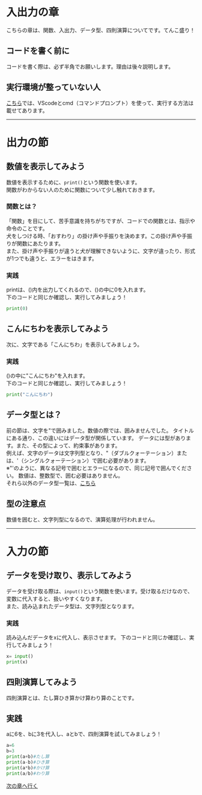 # 入出力の章
こちらの章は、関数、入出力、データ型、四則演算についてです。てんこ盛り！
## コードを書く前に
コードを書く際は、必ず半角でお願いします。理由は後々説明します。
## 実行環境が整っていない人
[こちら]()では、VScodeとcmd（コマンドプロンプト）を使って、実行する方法は載せてあります。

---

# 出力の節
## 数値を表示してみよう
数値を表示するために、`print()`という関数を使います。<br>
関数がわからない人のために関数について少し触れておきます。
### 関数とは？
「関数」を目にして、苦手意識を持ちがちですが、コードでの関数とは、指示や命令のことです。<br>
犬をしつける時、「おすわり」の掛け声や手振りを決めます。この掛け声や手振りが関数にあたります。<br>
また、掛け声や手振りが違うと犬が理解できないように、文字が違ったり、形式が1つでも違うと、エラーをはきます。<br>
### 実践
printは、()内を出力してくれるので、()の中に0を入れます。<br>
下のコードと同じか確認し、実行してみましょう！
```Python
print(0)
```

## こんにちわを表示してみよう
次に、文字である「こんにちわ」を表示してみましょう。
### 実践
()の中に"こんにちわ"を入れます。<br>
下のコードと同じか確認し、実行してみましょう！
```Python
print("こんにちわ")
```

## データ型とは？
前の節は、文字を"で囲みました。数値の際では、囲みませんでした。
タイトルにある通り、この違いにはデータ型が関係しています。
データには型があります。また、その型によって、約束事があります。<br>
例えば、文字のデータは文字列型となり、"（ダブルクォーテーション）または、'（シングルクォーテーション）で囲む必要があります。<br>
※"'のように、異なる記号で囲むとエラーになるので、同じ記号で囲んでください。
数値は、整数型で、囲む必要はありません。<br>
それら以外のデータ型一覧は、[こちら](https://github.com/Yoshiaki010/Study_Python/blob/main/Chapter05.md)<br>
## 型の注意点
数値を囲むと、文字列型になるので、演算処理が行われません。<br>

---

# 入力の節
## データを受け取り、表示してみよう
データを受け取る際は、`input()`という関数を使います。受け取るだけなので、変数に代入すると、扱いやすくなります。<br>
また、読み込まれたデータ型は、文字列型となります。
### 実践
読み込んだデータをxに代入し、表示させます。
下のコードと同じか確認し、実行してみましょう！
```Python
x= input()
print(x)
```

## 四則演算してみよう
四則演算とは、たし算ひき算かけ算わり算のことです。

## 実践
aに6を、bに3を代入し、aとbで、四則演算を試してみましょう！
```Python
a=6
b=3
print(a+b)#たし算
print(a-b)#ひき算
print(a*b)#かけ算
print(a/b)#わり算
```
[次の章へ行く]()